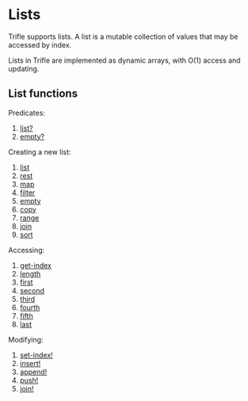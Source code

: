 # Lists

Trifle supports lists. A list is a mutable collection of values that may be
accessed by index.

Lists in Trifle are implemented as dynamic arrays, with O(1) access
and updating.

## List functions

Predicates:

1. [list?](Lists-ListPredicate.md)
2. [empty?](Sequences-EmptyPredicate.md)

Creating a new list:

1. [list](Lists-List.md)
2. [rest](Sequences-Rest.md)
3. [map](Sequences-Map.md)
4. [filter](Sequences-Filter.md)
5. [empty](Sequences-Empty.md)
6. [copy](Sequences-Copy.md)
7. [range](Lists-Range.md)
8. [join](Sequences-Join.md)
9. [sort](Sequences-Sort.md)

Accessing:

1. [get-index](Sequences-GetIndex.md)
2. [length](Sequences-Length.md)
3. [first](Sequence-First.md)
4. [second](Sequences-Second.md)
5. [third](Sequences-Third.md)
6. [fourth](Sequences-Fourth.md)
7. [fifth](Sequences-Fifth.md)
8. [last](Sequences-Last.md)

Modifying:

1. [set-index!](Sequences-SetIndex.md)
2. [insert!](Sequences-Insert.md)
3. [append!](Sequences-Append.md)
4. [push!](Sequences-Push.md)
5. [join!](Sequences-JoinMutate.md)

